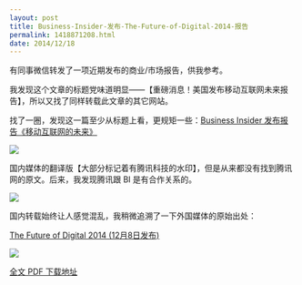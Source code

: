 ```yaml
---
layout: post
title: Business-Insider-发布-The-Future-of-Digital-2014-报告
permalink: 1418871208.html
date: 2014/12/18
---
```


有同事微信转发了一项近期发布的商业/市场报告，供我参考。

我发现这个文章的标题党味道明显——【重磅消息！美国发布移动互联网未来报告】，所以又找了同样转载此文章的其它网站。

找了一圈，发现这一篇至少从标题上看，更规矩一些：[Business Insider 发布报告《移动互联网的未来》](http://www.domarketing.org/html/2014/report_1215/13101.html)

![](http://img.teamkn.com/i/GaDUCL3X.png@400w.png)


国内媒体的翻译版【大部分标记着有腾讯科技的水印】，但是从来都没有找到腾讯网的原文。后来，我发现腾讯跟 BI 是有合作关系的。


![](http://img.teamkn.com/i/qkgjw55s.png@400w.png)


国内转载始终让人感觉混乱，我稍微追溯了一下外国媒体的原始出处：

[The Future of Digital 2014 (12月8日发布)](http://www.businessinsider.com/the-future-of-digital-2014-slide-deck-2014-12?op=1)


![](http://img.teamkn.com/i/gqtMI5nW.png@400w.png)

[全文 PDF 下载地址](http://pan.baidu.com/share/link?shareid=1541811824&uk=288668836)